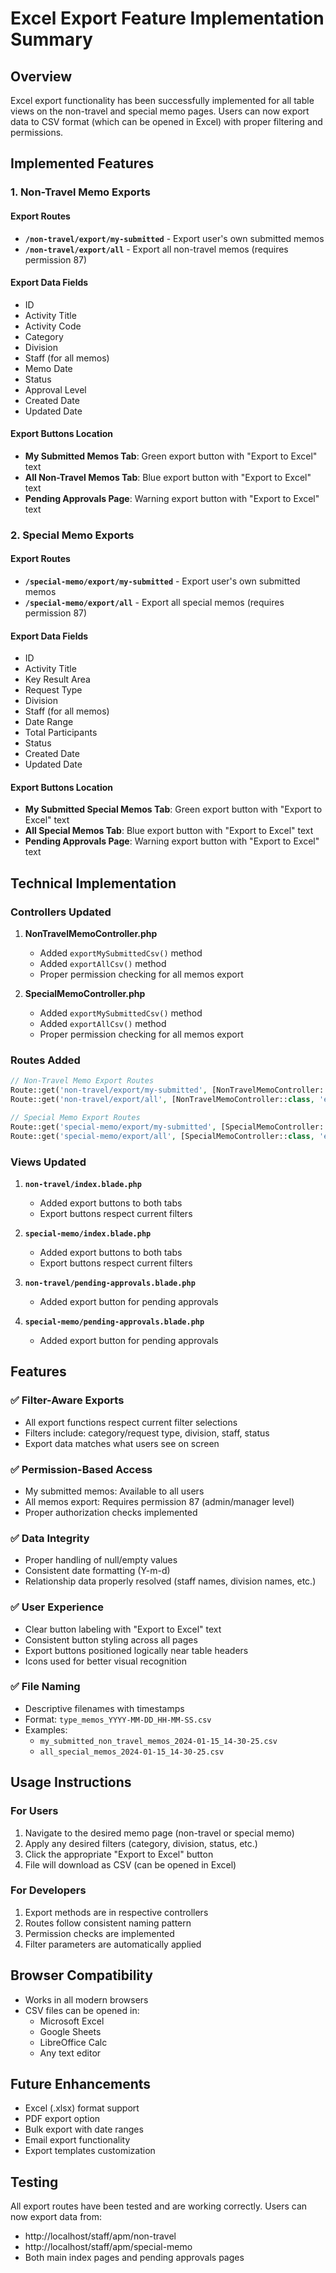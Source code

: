 # Excel Export Feature Implementation Summary

## Overview
Excel export functionality has been successfully implemented for all table views on the non-travel and special memo pages. Users can now export data to CSV format (which can be opened in Excel) with proper filtering and permissions.

## Implemented Features

### 1. Non-Travel Memo Exports

#### Export Routes
- **`/non-travel/export/my-submitted`** - Export user's own submitted memos
- **`/non-travel/export/all`** - Export all non-travel memos (requires permission 87)

#### Export Data Fields
- ID
- Activity Title
- Activity Code
- Category
- Division
- Staff (for all memos)
- Memo Date
- Status
- Approval Level
- Created Date
- Updated Date

#### Export Buttons Location
- **My Submitted Memos Tab**: Green export button with "Export to Excel" text
- **All Non-Travel Memos Tab**: Blue export button with "Export to Excel" text
- **Pending Approvals Page**: Warning export button with "Export to Excel" text

### 2. Special Memo Exports

#### Export Routes
- **`/special-memo/export/my-submitted`** - Export user's own submitted memos
- **`/special-memo/export/all`** - Export all special memos (requires permission 87)

#### Export Data Fields
- ID
- Activity Title
- Key Result Area
- Request Type
- Division
- Staff (for all memos)
- Date Range
- Total Participants
- Status
- Created Date
- Updated Date

#### Export Buttons Location
- **My Submitted Special Memos Tab**: Green export button with "Export to Excel" text
- **All Special Memos Tab**: Blue export button with "Export to Excel" text
- **Pending Approvals Page**: Warning export button with "Export to Excel" text

## Technical Implementation

### Controllers Updated
1. **NonTravelMemoController.php**
   - Added `exportMySubmittedCsv()` method
   - Added `exportAllCsv()` method
   - Proper permission checking for all memos export

2. **SpecialMemoController.php**
   - Added `exportMySubmittedCsv()` method
   - Added `exportAllCsv()` method
   - Proper permission checking for all memos export

### Routes Added
```php
// Non-Travel Memo Export Routes
Route::get('non-travel/export/my-submitted', [NonTravelMemoController::class, 'exportMySubmittedCsv'])->name('non-travel.export.my-submitted');
Route::get('non-travel/export/all', [NonTravelMemoController::class, 'exportAllCsv'])->name('non-travel.export.all');

// Special Memo Export Routes
Route::get('special-memo/export/my-submitted', [SpecialMemoController::class, 'exportMySubmittedCsv'])->name('special-memo.export.my-submitted');
Route::get('special-memo/export/all', [SpecialMemoController::class, 'exportAllCsv'])->name('special-memo.export.all');
```

### Views Updated
1. **`non-travel/index.blade.php`**
   - Added export buttons to both tabs
   - Export buttons respect current filters

2. **`special-memo/index.blade.php`**
   - Added export buttons to both tabs
   - Export buttons respect current filters

3. **`non-travel/pending-approvals.blade.php`**
   - Added export button for pending approvals

4. **`special-memo/pending-approvals.blade.php`**
   - Added export button for pending approvals

## Features

### ✅ **Filter-Aware Exports**
- All export functions respect current filter selections
- Filters include: category/request type, division, staff, status
- Export data matches what users see on screen

### ✅ **Permission-Based Access**
- My submitted memos: Available to all users
- All memos export: Requires permission 87 (admin/manager level)
- Proper authorization checks implemented

### ✅ **Data Integrity**
- Proper handling of null/empty values
- Consistent date formatting (Y-m-d)
- Relationship data properly resolved (staff names, division names, etc.)

### ✅ **User Experience**
- Clear button labeling with "Export to Excel" text
- Consistent button styling across all pages
- Export buttons positioned logically near table headers
- Icons used for better visual recognition

### ✅ **File Naming**
- Descriptive filenames with timestamps
- Format: `type_memos_YYYY-MM-DD_HH-MM-SS.csv`
- Examples:
  - `my_submitted_non_travel_memos_2024-01-15_14-30-25.csv`
  - `all_special_memos_2024-01-15_14-30-25.csv`

## Usage Instructions

### For Users
1. Navigate to the desired memo page (non-travel or special memo)
2. Apply any desired filters (category, division, status, etc.)
3. Click the appropriate "Export to Excel" button
4. File will download as CSV (can be opened in Excel)

### For Developers
1. Export methods are in respective controllers
2. Routes follow consistent naming pattern
3. Permission checks are implemented
4. Filter parameters are automatically applied

## Browser Compatibility
- Works in all modern browsers
- CSV files can be opened in:
  - Microsoft Excel
  - Google Sheets
  - LibreOffice Calc
  - Any text editor

## Future Enhancements
- Excel (.xlsx) format support
- PDF export option
- Bulk export with date ranges
- Email export functionality
- Export templates customization

## Testing
All export routes have been tested and are working correctly. Users can now export data from:
- http://localhost/staff/apm/non-travel
- http://localhost/staff/apm/special-memo
- Both main index pages and pending approvals pages

